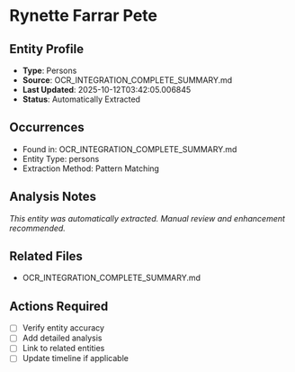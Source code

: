 # Rynette Farrar Pete

## Entity Profile
- **Type**: Persons
- **Source**: OCR_INTEGRATION_COMPLETE_SUMMARY.md
- **Last Updated**: 2025-10-12T03:42:05.006845
- **Status**: Automatically Extracted

## Occurrences
- Found in: OCR_INTEGRATION_COMPLETE_SUMMARY.md
- Entity Type: persons
- Extraction Method: Pattern Matching

## Analysis Notes
*This entity was automatically extracted. Manual review and enhancement recommended.*

## Related Files
- OCR_INTEGRATION_COMPLETE_SUMMARY.md

## Actions Required
- [ ] Verify entity accuracy
- [ ] Add detailed analysis
- [ ] Link to related entities
- [ ] Update timeline if applicable
